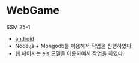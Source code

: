 # WebGame
SSM 25-1
* [android](https://github.com/Hoyuo/WebGameAndroid)
* Node.js + Mongodb를 이용해서 작업을 진행하였다.
* 웹 페이지는 ejs 모델을 이용하여서 작업을 하였다.


